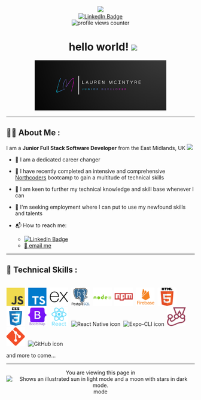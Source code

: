 <div id="header" align="center">
  <img src="https://media.giphy.com/media/dWxO36Jzd6bTSt5dIY/giphy.gif" width="150"/>
</div>

<div id="badges" align="center">
  <a href="https://www.linkedin.com/in/laumack/">
    <img src="https://img.shields.io/badge/LinkedIn-blue?style=for-the-badge&logo=linkedin&logoColor=white" alt="LinkedIn Badge"/>
  </a>
</div>

<div id="counter" align="center">
  <img src="https://komarev.com/ghpvc/?username=laumack&style=flat-square&color=blue" alt="profile views counter"/>
</div>

<h1 align="center">
  &nbsp hello world!
  <img src="https://media.giphy.com/media/v1.Y2lkPTc5MGI3NjExcnkzcjllYTU5NzhoeXY4YjVhcjNrajFjdnNlZnQ0NDh0NGQydWxmcCZlcD12MV9pbnRlcm5hbF9naWZfYnlfaWQmY3Q9cw/hvRJCLFzcasrR4ia7z/giphy.gif" width="30px"/>
</h1>

<div align="center">
  <img src="./src/full_logo_colour.png" width="70%"/>
</div>

---

## 👩‍💻 About Me :

I am a **Junior Full Stack Software Developer** from the East Midlands, UK <img src="https://media.giphy.com/media/fVJn7sPHp0T0kzMnIk/giphy.gif" width="40">

- 🔀 I am a dedicated career changer
- 🥾 I have recently completed an intensive and comprehensive [Northcoders](https://northcoders.com) bootcamp to gain a multitude of technical skills
- 🧠 I am keen to further my technical knowledge and skill base whenever I can
- 💪 I'm seeking employment where I can put to use my newfound skills and talents

- 📬 How to reach me:
  - [![Linkedin Badge](https://img.shields.io/badge/-laumack-blue?style=flat&logo=Linkedin&logoColor=white)](https://www.linkedin.com/in/laumack/)
  - [📨 email me](mailto:lauren.a.mcintyre@gmail.com)

---

## 🧰 Technical Skills :  
<br/>

<section width="100vw">
  <img src="https://raw.githubusercontent.com/devicons/devicon/1119b9f84c0290e0f0b38982099a2bd027a48bf1/icons/javascript/javascript-original.svg" title="JavaScript" alt="JavaScript icon" 
    width="50" height="50">&nbsp;
  <img src="https://raw.githubusercontent.com/devicons/devicon/1119b9f84c0290e0f0b38982099a2bd027a48bf1/icons/typescript/typescript-original.svg" title="TypeScript" alt="TypeScript icon" 
    width="50" height="50">&nbsp;
  <img src="https://raw.githubusercontent.com/devicons/devicon/1119b9f84c0290e0f0b38982099a2bd027a48bf1/icons/express/express-original.svg" title="Express.js" alt="Express.js icon" 
    width="50" height="50">&nbsp;
  <img src="https://raw.githubusercontent.com/devicons/devicon/1119b9f84c0290e0f0b38982099a2bd027a48bf1/icons/postgresql/postgresql-original-wordmark.svg" title="PostgreSQL" alt="PostgreSQL icon" 
    width="50" height="50">&nbsp;
  <img src="https://raw.githubusercontent.com/devicons/devicon/1119b9f84c0290e0f0b38982099a2bd027a48bf1/icons/nodejs/nodejs-plain-wordmark.svg" title="Node.js" alt="Node.js icon" 
    width="50" height="50">&nbsp;
  <img src="https://raw.githubusercontent.com/devicons/devicon/1119b9f84c0290e0f0b38982099a2bd027a48bf1/icons/npm/npm-original-wordmark.svg" title="npm" alt="npm icon" 
    width="50" height="50">&nbsp;
  <img src="https://raw.githubusercontent.com/devicons/devicon/1119b9f84c0290e0f0b38982099a2bd027a48bf1/icons/firebase/firebase-plain-wordmark.svg" title="Firebase" alt="Firebase icon" 
    width="50" height="50">&nbsp;
  <img src="https://raw.githubusercontent.com/devicons/devicon/1119b9f84c0290e0f0b38982099a2bd027a48bf1/icons/html5/html5-original-wordmark.svg" title="HTML" alt="HTML icon" 
    width="50" height="50">&nbsp;
  <img src="https://raw.githubusercontent.com/devicons/devicon/1119b9f84c0290e0f0b38982099a2bd027a48bf1/icons/css3/css3-original-wordmark.svg" title="CSS" alt="CSS icon" 
    width="50" height="50">&nbsp;
  <img src="https://raw.githubusercontent.com/devicons/devicon/1119b9f84c0290e0f0b38982099a2bd027a48bf1/icons/bootstrap/bootstrap-original-wordmark.svg" title="Bootstrap" alt="Bootstrap icon" 
    width="50" height="50">&nbsp;
  <img src="https://raw.githubusercontent.com/devicons/devicon/1119b9f84c0290e0f0b38982099a2bd027a48bf1/icons/react/react-original-wordmark.svg" title="React" alt="React icon" 
    width="50" height="50">&nbsp;
  <img src="https://toppng.com/uploads/preview/react-native-svg-transformer-allows-you-import-svg-aperture-science-innovators-logo-11562851994zqcpwozsvy.png" title="React Native" alt="React Native icon" 
    width="50" height="50">&nbsp;
  <img src="https://cdn.icon-icons.com/icons2/2389/PNG/512/expo_logo_icon_145293.png" title="Expo-CLI" alt="Expo-CLI icon" 
    width="50" height="50">&nbsp;
  <img src="https://raw.githubusercontent.com/devicons/devicon/1119b9f84c0290e0f0b38982099a2bd027a48bf1/icons/jest/jest-plain.svg" title="Jest" alt="Jest icon" 
    width="50" height="50">&nbsp;
  <img src="https://raw.githubusercontent.com/devicons/devicon/1119b9f84c0290e0f0b38982099a2bd027a48bf1/icons/git/git-original.svg" title="Git" alt="Git icon" 
    width="50" height="50">&nbsp;
  <img src="https://cdn-icons-png.flaticon.com/512/733/733609.png?w=826&t=st=1688506573~exp=1688507173~hmac=63d80ac654b2d9ca44c2f49be167db219049f8958771795add638653c0da4b6c" title="GitHub" alt="GitHub icon" 
    width="50" height="50">
  <p>and more to come...</p>
</div>

---

<!--
### I support :

<div>
  <img src="https://media.giphy.com/media/KfliFZ82M9QaiUX7HK/giphy.gif" title="LGBTQ+" alt="LGBTQ+" width="80">&nbsp;
  <img src="https://media.giphy.com/media/EahaopXZCJ2sKwsmhH/giphy.gif" title="Neurodiversity" alt="Celebrate neurodiversity infinity sticker" width="80">&nbsp;
  <img src="https://media.giphy.com/media/IgFsnUwn3iy4jPxqAH/giphy.gif" title="Represention matters" alt="Representation matters sticker with different skin colour puzzle pieces" width="90">&nbsp;
  <img src="https://media.giphy.com/media/HP10SszuDUiciuoyVk/giphy.gif" title="Disability rights" alt="Disability rights are civil rights sticker" width="80">&nbsp;
  <img src="https://media.giphy.com/media/IIJDsyTMg2lx5SMV3b/giphy.gif" title="Invisible disabilities" alt="Invisible disability club sticker" width="80">&nbsp;
  <img src="https://media.giphy.com/media/PmpvwY2BsPChxUYRE9/giphy.gif" title="Mental health matters" alt="Mental health matters sticker" width="80">&nbsp;
  <img src="https://media.giphy.com/media/QVaPzTEqLiRkKgQGDQ/giphy.gif" title="Love everyone" alt="Love everyone sticker" width="80">
  
</div>

---
-->

<section align="center">
  You are viewing this page in
  <source media="(prefers-color-scheme: dark)" srcset="https://user-images.githubusercontent.com/25423296/163456776-7f95b81a-f1ed-45f7-b7ab-8fa810d529fa.png">
  <source media="(prefers-color-scheme: light)" srcset="https://user-images.githubusercontent.com/25423296/163456779-a8556205-d0a5-45e2-ac17-42d089e3c3f8.png">
  <img alt="Shows an illustrated sun in light mode and a moon with stars in dark mode." src="https://user-images.githubusercontent.com/25423296/163456779-a8556205-d0a5-45e2-ac17-42d089e3c3f8.png" width="30" height="30">
  mode
</section>
